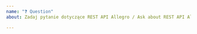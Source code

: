 ```yaml
---
name: "❓ Question"
about: Zadaj pytanie dotyczące REST API Allegro / Ask about REST API Allegro

---
```


<!-- English version below -->

<!-- Zanim zadasz pytanie, zapoznaj się z naszymi materiałami:

[REST API](https://developer.allegro.pl/)
[Uwierzytelnianie i autoryzacja](https://developer.allegro.pl/auth/)
[Jak wystawić ofertę](https://developer.allegro.pl/sale/)
[Jak zarządzać ofertami](https://developer.allegro.pl/my_offers/)
[Jak obsługiwać zamówienia](https://developer.allegro.pl/orders/)
[Jak zarządzać zestawami i rabatami](https://developer.allegro.pl/offer_bundles/)
[Jak utworzyć ofertę wielowariantową](https://developer.allegro.pl/multi_variant_offers/)
[Jak powiązać ofertę z produktem](https://developer.allegro.pl/product_offers/)
-->
<!-- EN 
Before asking a question, see our materials:

[Authentication and authorization](https://developer.allegro.pl/en/auth/)
[How to list an offer](https://developer.allegro.pl/en/sale/)
[How to manage offers](https://developer.allegro.pl/en/my_offers/)
[How to handle orders](https://developer.allegro.pl/en/orders/)
[How to manage sets and discounts](https://developer.allegro.pl/en/offer_bundles/)
[How to create a multi-variant offer](https://developer.allegro.pl/en/multi_variant_offers/)
[How to link an offer with a product](https://developer.allegro.pl/en/product_offers/)
-->
